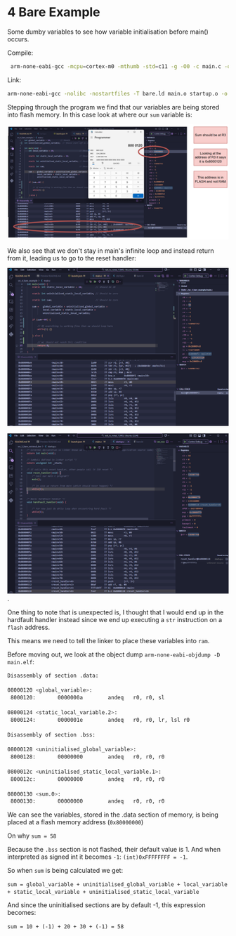 # 4 Bare Example
Some dumby variables to see how variable initialisation before main() occurs.

Compile:
```sh
 arm-none-eabi-gcc -mcpu=cortex-m0 -mthumb -std=c11 -g -O0 -c main.c -o main.o
 ```

 Link:
 ```sh
arm-none-eabi-gcc -nolibc -nostartfiles -T bare.ld main.o startup.o -o main.elf
 ```

 Stepping through the program we find that our variables are being stored into flash memory. In this case look at where our `sum` variable is:

 ![no var assign](../images/var_noassign.png)

We also see that we don't stay in main's infinite loop and instead return from it, leading us to go to the reset handler:

![reset 1](../images/reset1.png)

![reset 2](../images/reset2.png).

One thing to note that is unexpected is, I thought that I would end up in the hardfault handler instead since we end up executing a `str` instruction on a `flash` address.

This means we need to tell the linker to place these variables into `ram`.  

Before moving out, we look at the object dump `arm-none-eabi-objdump -D main.elf`:
```sh
Disassembly of section .data:

08000120 <global_variable>:
 8000120:       0000000a        andeq   r0, r0, sl

08000124 <static_local_variable.2>:
 8000124:       0000001e        andeq   r0, r0, lr, lsl r0

Disassembly of section .bss:

08000128 <uninitialised_global_variable>:
 8000128:       00000000        andeq   r0, r0, r0

0800012c <uninitialised_static_local_variable.1>:
 800012c:       00000000        andeq   r0, r0, r0

08000130 <sum.0>:
 8000130:       00000000        andeq   r0, r0, r0
 ```
We can see the variables, stored in the .data section of memory, is being placed at a flash memory address (`0x80000000`)

On why `sum = 58`

Because the `.bss` section is not flashed, their default value is 1. And when interpreted as signed int it becomes `-1`: `(int)0xFFFFFFFF = -1`.

So when `sum` is being calculated we get:

`sum = global_variable + uninitialised_global_variable + local_variable + static_local_variable + uninitialised_static_local_variable`

And since the uninitialised sections are by default -1, this expression becomes:
    
`sum = 10 + (-1) + 20 + 30 + (-1) = 58`
